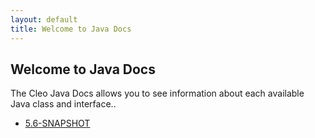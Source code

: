 ```yaml
---
layout: default
title: Welcome to Java Docs
---
```

## Welcome to Java Docs

The Cleo Java Docs allows you to see information about each available Java class and interface.. 

- [5.6-SNAPSHOT](/connector-api/5.6-SNAPSHOT/connector-api-5.6-SNAPSHOT.jar)


